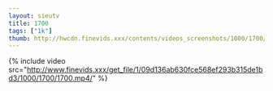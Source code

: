 ```yaml
--- 
layout: sieutv
title: 1700
tags: ["1k"]
thumb: http://hwcdn.finevids.xxx/contents/videos_screenshots/1000/1700/preview.mp4.jpg
---
```

{% include video src="http://www.finevids.xxx/get_file/1/09d136ab630fce568ef293b315de1bd3/1000/1700/1700.mp4/" %} 
